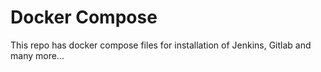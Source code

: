 # Docker Compose
This repo has docker compose files for installation of Jenkins, Gitlab and many more...
